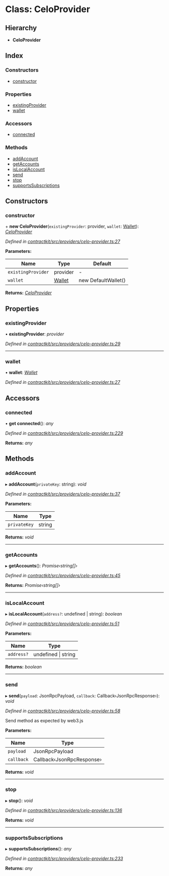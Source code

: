 # Class: CeloProvider

## Hierarchy

* **CeloProvider**

## Index

### Constructors

* [constructor](_providers_celo_provider_.celoprovider.md#constructor)

### Properties

* [existingProvider](_providers_celo_provider_.celoprovider.md#existingprovider)
* [wallet](_providers_celo_provider_.celoprovider.md#wallet)

### Accessors

* [connected](_providers_celo_provider_.celoprovider.md#connected)

### Methods

* [addAccount](_providers_celo_provider_.celoprovider.md#addaccount)
* [getAccounts](_providers_celo_provider_.celoprovider.md#getaccounts)
* [isLocalAccount](_providers_celo_provider_.celoprovider.md#islocalaccount)
* [send](_providers_celo_provider_.celoprovider.md#send)
* [stop](_providers_celo_provider_.celoprovider.md#stop)
* [supportsSubscriptions](_providers_celo_provider_.celoprovider.md#supportssubscriptions)

## Constructors

###  constructor

\+ **new CeloProvider**(`existingProvider`: provider, `wallet`: [Wallet](../interfaces/_wallets_wallet_.wallet.md)): *[CeloProvider](_providers_celo_provider_.celoprovider.md)*

*Defined in [contractkit/src/providers/celo-provider.ts:27](https://github.com/celo-org/celo-monorepo/blob/master/packages/contractkit/src/providers/celo-provider.ts#L27)*

**Parameters:**

Name | Type | Default |
------ | ------ | ------ |
`existingProvider` | provider | - |
`wallet` | [Wallet](../interfaces/_wallets_wallet_.wallet.md) | new DefaultWallet() |

**Returns:** *[CeloProvider](_providers_celo_provider_.celoprovider.md)*

## Properties

###  existingProvider

• **existingProvider**: *provider*

*Defined in [contractkit/src/providers/celo-provider.ts:29](https://github.com/celo-org/celo-monorepo/blob/master/packages/contractkit/src/providers/celo-provider.ts#L29)*

___

###  wallet

• **wallet**: *[Wallet](../interfaces/_wallets_wallet_.wallet.md)*

*Defined in [contractkit/src/providers/celo-provider.ts:27](https://github.com/celo-org/celo-monorepo/blob/master/packages/contractkit/src/providers/celo-provider.ts#L27)*

## Accessors

###  connected

• **get connected**(): *any*

*Defined in [contractkit/src/providers/celo-provider.ts:229](https://github.com/celo-org/celo-monorepo/blob/master/packages/contractkit/src/providers/celo-provider.ts#L229)*

**Returns:** *any*

## Methods

###  addAccount

▸ **addAccount**(`privateKey`: string): *void*

*Defined in [contractkit/src/providers/celo-provider.ts:37](https://github.com/celo-org/celo-monorepo/blob/master/packages/contractkit/src/providers/celo-provider.ts#L37)*

**Parameters:**

Name | Type |
------ | ------ |
`privateKey` | string |

**Returns:** *void*

___

###  getAccounts

▸ **getAccounts**(): *Promise‹string[]›*

*Defined in [contractkit/src/providers/celo-provider.ts:45](https://github.com/celo-org/celo-monorepo/blob/master/packages/contractkit/src/providers/celo-provider.ts#L45)*

**Returns:** *Promise‹string[]›*

___

###  isLocalAccount

▸ **isLocalAccount**(`address?`: undefined | string): *boolean*

*Defined in [contractkit/src/providers/celo-provider.ts:51](https://github.com/celo-org/celo-monorepo/blob/master/packages/contractkit/src/providers/celo-provider.ts#L51)*

**Parameters:**

Name | Type |
------ | ------ |
`address?` | undefined &#124; string |

**Returns:** *boolean*

___

###  send

▸ **send**(`payload`: JsonRpcPayload, `callback`: Callback‹JsonRpcResponse›): *void*

*Defined in [contractkit/src/providers/celo-provider.ts:58](https://github.com/celo-org/celo-monorepo/blob/master/packages/contractkit/src/providers/celo-provider.ts#L58)*

Send method as expected by web3.js

**Parameters:**

Name | Type |
------ | ------ |
`payload` | JsonRpcPayload |
`callback` | Callback‹JsonRpcResponse› |

**Returns:** *void*

___

###  stop

▸ **stop**(): *void*

*Defined in [contractkit/src/providers/celo-provider.ts:136](https://github.com/celo-org/celo-monorepo/blob/master/packages/contractkit/src/providers/celo-provider.ts#L136)*

**Returns:** *void*

___

###  supportsSubscriptions

▸ **supportsSubscriptions**(): *any*

*Defined in [contractkit/src/providers/celo-provider.ts:233](https://github.com/celo-org/celo-monorepo/blob/master/packages/contractkit/src/providers/celo-provider.ts#L233)*

**Returns:** *any*
